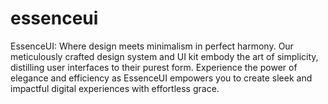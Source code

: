 # essenceui
EssenceUI: Where design meets minimalism in perfect harmony. Our meticulously crafted design system and UI kit embody the art of simplicity, distilling user interfaces to their purest form. Experience the power of elegance and efficiency as EssenceUI empowers you to create sleek and impactful digital experiences with effortless grace.
